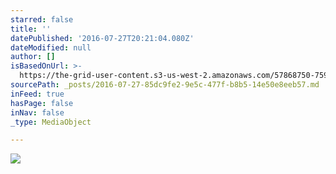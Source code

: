 ```yaml
---
starred: false
title: ''
datePublished: '2016-07-27T20:21:04.080Z'
dateModified: null
author: []
isBasedOnUrl: >-
  https://the-grid-user-content.s3-us-west-2.amazonaws.com/57868750-7597-499e-a26a-251dbe2d2fae.jpg
sourcePath: _posts/2016-07-27-85dc9fe2-9e5c-477f-b8b5-14e50e8eeb57.md
inFeed: true
hasPage: false
inNav: false
_type: MediaObject

---
```

![](https://the-grid-user-content.s3-us-west-2.amazonaws.com/57868750-7597-499e-a26a-251dbe2d2fae.jpg)